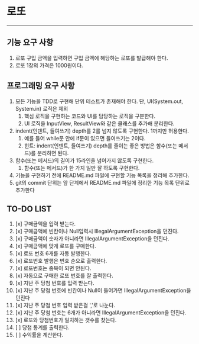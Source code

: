 # 로또
---
## 기능 요구 사항
1. 로또 구입 금액을 입력하면 구입 금액에 해당하는 로또를 발급해야 한다.
2. 로또 1장의 가격은 1000원이다.

## 프로그래밍 요구 사항

1. 모든 기능을 TDD로 구현해 단위 테스트가 존재해야 한다. 단, UI(System.out, System.in) 로직은 제외 
   1. 핵심 로직을 구현하는 코드와 UI를 담당하는 로직을 구분한다. 
   2. UI 로직을 InputView, ResultView와 같은 클래스를 추가해 분리한다. 
2. indent(인덴트, 들여쓰기) depth를 2를 넘지 않도록 구현한다. 1까지만 허용한다. 
   1. 예를 들어 while문 안에 if문이 있으면 들여쓰기는 2이다. 
   2. 힌트: indent(인덴트, 들여쓰기) depth를 줄이는 좋은 방법은 함수(또는 메서드)를 분리하면 된다.
3. 함수(또는 메서드)의 길이가 15라인을 넘어가지 않도록 구현한다. 
   1. 함수(또는 메서드)가 한 가지 일만 잘 하도록 구현한다.
4. 기능을 구현하기 전에 README.md 파일에 구현할 기능 목록을 정리해 추가한다. 
5. git의 commit 단위는 앞 단계에서 README.md 파일에 정리한 기능 목록 단위로 추가한다

## TO-DO LIST
1. [x] 구매금액을 입력 받는다.
2. [x] 구매금액에 빈칸이나 Null입력시 IllegalArgumentException을 던진다.
3. [x] 구매금액이 숫자가 아니라면 IllegalArgumentException을 던진다.
4. [x] 구매금액에 맞게 로또를 구매한다.
5. [x] 로또 번호 6개를 자동 발행한다.
6. [x] 로또번호 발행은 번호 순으로 출력한다.
7. [x] 로또번호는 중복이 되면 안된다.
8. [x] 자동으로 구매한 로또 번호를 잘 출력한다.
9. [x] 지난 주 당첨 번호를 입력 받는다.
10. [x] 지난 주 당첨 번호에 빈칸이나 Null이 들어가면 IllegalArgumentException을 던진다
11. [x] 지난 주 당첨 번호 입력 받은걸 ','로 나눈다.
12. [x] 지난 주 당첨 번호는 6개가 아니라면 IllegalArgumentException을 던진다.
13. [x] 로또와 당첨번호가 일치하는 갯수를 찾는다.
14. [ ] 당첨 통계를 출력한다.
15. [ ] 수익률을 계산한다.